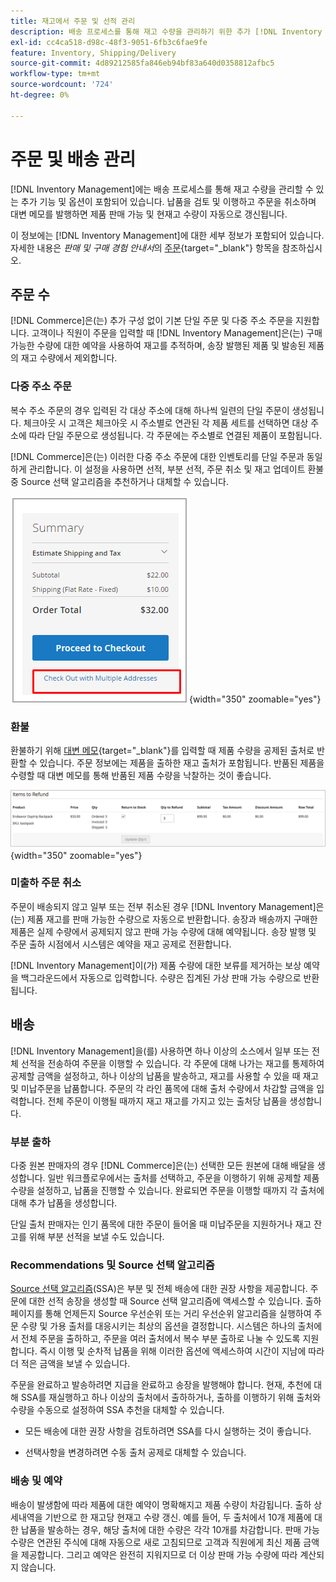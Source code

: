 ```yaml
---
title: 재고에서 주문 및 선적 관리
description: 배송 프로세스를 통해 재고 수량을 관리하기 위한 추가 [!DNL Inventory Management] 기능 및 옵션에 대해 알아봅니다.
exl-id: cc4ca518-d98c-48f3-9051-6fb3c6fae9fe
feature: Inventory, Shipping/Delivery
source-git-commit: 4d89212585fa846eb94bf83a640d0358812afbc5
workflow-type: tm+mt
source-wordcount: '724'
ht-degree: 0%

---
```


# 주문 및 배송 관리

[!DNL Inventory Management]에는 배송 프로세스를 통해 재고 수량을 관리할 수 있는 추가 기능 및 옵션이 포함되어 있습니다. 납품을 검토 및 이행하고 주문을 취소하며 대변 메모를 발행하면 제품 판매 가능 및 현재고 수량이 자동으로 갱신됩니다.

이 정보에는 [!DNL Inventory Management]에 대한 세부 정보가 포함되어 있습니다. 자세한 내용은 _판매 및 구매 경험 안내서_&#x200B;의 [주문](../stores-purchase/orders.md){target="_blank"} 항목을 참조하십시오.

## 주문 수

[!DNL Commerce]은(는) 추가 구성 없이 기본 단일 주문 및 다중 주소 주문을 지원합니다. 고객이나 직원이 주문을 입력할 때 [!DNL Inventory Management]은(는) 구매 가능한 수량에 대한 예약을 사용하여 재고를 추적하며, 송장 발행된 제품 및 발송된 제품의 재고 수량에서 제외합니다.

### 다중 주소 주문

복수 주소 주문의 경우 입력된 각 대상 주소에 대해 하나씩 일련의 단일 주문이 생성됩니다. 체크아웃 시 고객은 체크아웃 시 주소별로 연관된 각 제품 세트를 선택하면 대상 주소에 따라 단일 주문으로 생성됩니다. 각 주문에는 주소별로 연결된 제품이 포함됩니다.

[!DNL Commerce]은(는) 이러한 다중 주소 주문에 대한 인벤토리를 단일 주문과 동일하게 관리합니다. 이 설정을 사용하면 선적, 부분 선적, 주문 취소 및 재고 업데이트 환불 중 Source 선택 알고리즘을 추천하거나 대체할 수 있습니다.

![체크아웃 시 다중 주소](assets/inventory-multi-ship.png){width="350" zoomable="yes"}

### 환불

환불하기 위해 [대변 메모](../stores-purchase/credit-memo-create.md){target="_blank"}를 입력할 때 제품 수량을 공제된 출처로 반환할 수 있습니다. 주문 정보에는 제품을 출하한 재고 출처가 포함됩니다. 반품된 제품을 수령할 때 대변 메모를 통해 반품된 제품 수량을 낙찰하는 것이 좋습니다.

![반품을 선택하고 환불할 항목](assets/credit-memo-items-to-refund.png)
{width="350" zoomable="yes"}

### 미출하 주문 취소

주문이 배송되지 않고 일부 또는 전부 취소된 경우 [!DNL Inventory Management]은(는) 제품 재고를 판매 가능한 수량으로 자동으로 반환합니다. 송장과 배송까지 구매한 제품은 실제 수량에서 공제되지 않고 판매 가능 수량에 대해 예약됩니다. 송장 발행 및 주문 출하 시점에서 시스템은 예약을 재고 공제로 전환합니다.

[!DNL Inventory Management]이(가) 제품 수량에 대한 보류를 제거하는 보상 예약을 백그라운드에서 자동으로 입력합니다. 수량은 집계된 가상 판매 가능 수량으로 반환됩니다.

## 배송

[!DNL Inventory Management]을(를) 사용하면 하나 이상의 소스에서 일부 또는 전체 선적을 전송하여 주문을 이행할 수 있습니다. 각 주문에 대해 나가는 재고를 통제하여 공제할 금액을 설정하고, 하나 이상의 납품을 발송하고, 재고를 사용할 수 있을 때 재고 및 미납주문을 납품합니다. 주문의 각 라인 품목에 대해 출처 수량에서 차감할 금액을 입력합니다. 전체 주문이 이행될 때까지 재고 재고를 가지고 있는 출처당 납품을 생성합니다.

### 부분 출하

다중 원본 판매자의 경우 [!DNL Commerce]은(는) 선택한 모든 원본에 대해 배달을 생성합니다. 일반 워크플로우에서는 출처를 선택하고, 주문을 이행하기 위해 공제할 제품 수량을 설정하고, 납품을 진행할 수 있습니다. 완료되면 주문을 이행할 때까지 각 출처에 대해 추가 납품을 생성합니다.

단일 출처 판매자는 인기 품목에 대한 주문이 들어올 때 미납주문을 지원하거나 재고 잔고를 위해 부분 선적을 보낼 수도 있습니다.

### Recommendations 및 Source 선택 알고리즘

[Source 선택 알고리즘](selection-reservations.md)(SSA)은 부분 및 전체 배송에 대한 권장 사항을 제공합니다. 주문에 대한 선적 송장을 생성할 때 Source 선택 알고리즘에 액세스할 수 있습니다. 출하 페이지를 통해 언제든지 Source 우선순위 또는 거리 우선순위 알고리즘을 실행하여 주문 수량 및 가용 출처를 대응시키는 최상의 옵션을 결정합니다. 시스템은 하나의 출처에서 전체 주문을 출하하고, 주문을 여러 출처에서 복수 부분 출하로 나눌 수 있도록 지원합니다. 즉시 이행 및 순차적 납품을 위해 이러한 옵션에 액세스하여 시간이 지남에 따라 더 적은 금액을 보낼 수 있습니다.

주문을 완료하고 발송하려면 지급을 완료하고 송장을 발행해야 합니다. 현재, 추천에 대해 SSA를 재실행하고 하나 이상의 출처에서 출하하거나, 출하를 이행하기 위해 출처와 수량을 수동으로 설정하여 SSA 추천을 대체할 수 있습니다.

- 모든 배송에 대한 권장 사항을 검토하려면 SSA를 다시 실행하는 것이 좋습니다.

- 선택사항을 변경하려면 수동 출처 공제로 대체할 수 있습니다.

### 배송 및 예약

배송이 발생함에 따라 제품에 대한 예약이 명확해지고 제품 수량이 차감됩니다. 출하 상세내역을 기반으로 한 재고당 현재고 수량 갱신. 예를 들어, 두 출처에서 10개 제품에 대한 납품을 발송하는 경우, 해당 출처에 대한 수량은 각각 10개를 차감합니다. 판매 가능 수량은 연관된 주식에 대해 자동으로 새로 고침되므로 고객과 직원에게 최신 제품 금액을 제공합니다. 그리고 예약은 완전히 지워지므로 더 이상 판매 가능 수량에 따라 계산되지 않습니다.
